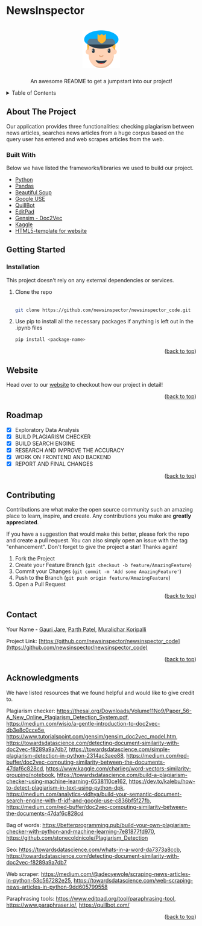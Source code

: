 # NewsInspector

<div id="top"></div>
<!--
*** Thanks for checking out the Best-README-Template. If you have a suggestion
*** that would make this better, please fork the repo and create a pull request
*** or simply open an issue with the tag "enhancement".
*** Don't forget to give the project a star!
*** Thanks again! Now go create something AMAZING! :D
-->



<!-- PROJECT SHIELDS -->
<!--
*** I'm using markdown "reference style" links for readability.
*** Reference links are enclosed in brackets [ ] instead of parentheses ( ).
*** See the bottom of this document for the declaration of the reference variables
*** for contributors-url, forks-url, etc. This is an optional, concise syntax you may use.
*** https://www.markdownguide.org/basic-syntax/#reference-style-links
-->
<!-- [![Contributors][contributors-shield]](https://github.com/newsinspector/newsinspector_code/graphs/contributors)
[![Forks][forks-shield]][forks-url]
[![Stargazers][stars-shield]][stars-url]
[![Issues][issues-shield]][issues-url]
[![MIT License][license-shield]][license-url]
[![LinkedIn][linkedin-shield]][linkedin-url]
 -->

<!-- PROJECT LOGO -->
<br />
<div align="center">
  <a href="https://github.com/othneildrew/Best-README-Template">
    <img src="cop.svg" alt="Logo" width="100" height="100">
  </a>

  <h3 align="center"></h3>

  <p align="center">
    An awesome README to get a jumpstart into our project!

  </p>
</div>



<!-- TABLE OF CONTENTS -->
<details>
<!--   <a">Table of Contents</a> -->

  <summary>Table of Contents</summary>
  <ol>
    <li>
      <a href="#about-the-project">About The Project</a>
      <ul>
        <li><a href="#built-with">Built With</a></li>
      </ul>
    </li>
    <li>
      <a href="#getting-started">Getting Started</a>
      <ul>
<!--         <li><a href="#prerequisites">Prerequisites</a></li> -->
        <li><a href="#installation">Installation</a></li>
      </ul>
    </li>
    <li><a href="#website">Website</a></li>
    <li><a href="#roadmap">Roadmap</a></li>
    <li><a href="#contributing">Contributing</a></li>
<!--     <li><a href="#license">License</a></li> -->
    <li><a href="#contact">Contact</a></li>
    <li><a href="#acknowledgments">Acknowledgments</a></li>
  </ol>
</details>



<!-- ABOUT THE PROJECT -->
## About The Project

<!-- [![Product Name Screen Shot][product-screenshot]](https://example.com) -->

Our application provides three functionalities: checking plagiarism between news articles, searches news articles from a huge corpus based on the query user has entered and web scrapes articles from the web.


<!-- Here's why:
* Your time should be focused on creating something amazing. A project that solves a problem and helps others
* You shouldn't be doing the same tasks over and over like creating a README from scratch
* You should implement DRY principles to the rest of your life :smile: -->

<!-- Of course, no one template will serve all projects since your needs may be different. So I'll be adding more in the near future. You may also suggest changes by forking this repo and creating a pull request or opening an issue. Thanks to all the people have contributed to expanding this template! -->

<!-- Use the `BLANK_README.md` to get started. -->

<!-- <p align="right">(<a href="#top">back to top</a>)</p> -->



### Built With

Below we have listed the frameworks/libraries we used to build our project.

* [Python](https://nextjs.org/)
* [Pandas](https://reactjs.org/)
* [Beautiful Soup](https://www.crummy.com/software/BeautifulSoup/bs4/doc/)
* [Google USE](https://tfhub.dev/google/universal-sentence-encoder/4)
* [QuillBot](https://quillbot.com/)
* [EditPad](https://www.editpad.org/tool/paraphrasing-tool)
* [Gensim - Doc2Vec](https://radimrehurek.com/gensim/auto_examples/tutorials/run_doc2vec_lee.html)
* [Kaggle](https://www.kaggle.com/datasets/snapcrack/all-the-news?select=articles1.csv)
* [HTML5-template for website](https://html5up.net/)


<!-- <p align="right">(<a href="#top">back to top</a>)</p> -->



<!-- GETTING STARTED -->
## Getting Started


### Installation

This project doesn't rely on any external dependencies or services.

1. Clone the repo
   ```sh
   
   git clone https://github.com/newsinspector/newsinspector_code.git
   ```
2. Use pip to install all the necessary packages if anything is left out in the .ipynb files
   ```sh
   pip install <package-name>
   ```


<p align="right">(<a href="#top">back to top</a>)</p>



<!-- USAGE EXAMPLES -->
## Website

Head over to our [website](https://newsinspector.github.io/) to checkout how our project in detail!

<!-- _For more examples, please refer to the [Documentation](https://example.com)_ -->

<p align="right">(<a href="#top">back to top</a>)</p>



<!-- ROADMAP -->
## Roadmap

- [x] Exploratory Data Analysis
- [x] BUILD PLAGIARISM CHECKER
- [x] BUILD SEARCH ENGINE
- [x] RESEARCH AND IMPROVE THE ACCURACY
- [x] WORK ON FRONTEND AND BACKEND 
- [x] REPORT AND FINAL CHANGES

<!-- See the [open issues](https://github.com/othneildrew/Best-README-Template/issues) for a full list of proposed features (and known issues). -->

<p align="right">(<a href="#top">back to top</a>)</p>



<!-- CONTRIBUTING -->
## Contributing

Contributions are what make the open source community such an amazing place to learn, inspire, and create. Any contributions you make are **greatly appreciated**.

If you have a suggestion that would make this better, please fork the repo and create a pull request. You can also simply open an issue with the tag "enhancement".
Don't forget to give the project a star! Thanks again!

1. Fork the Project
2. Create your Feature Branch (`git checkout -b feature/AmazingFeature`)
3. Commit your Changes (`git commit -m 'Add some AmazingFeature'`)
4. Push to the Branch (`git push origin feature/AmazingFeature`)
5. Open a Pull Request

<p align="right">(<a href="#top">back to top</a>)</p>




<!-- CONTACT -->
## Contact

Your Name - [Gauri Jare](https://www.linkedin.com/in/gauri-jare/), [Parth Patel](https://www.linkedin.com/in/parth-patel-ab389a159/), [Muralidhar Koripalli](https://www.linkedin.com/in/muralidharkoripalli/)

Project Link: [https://github.com/newsinspector/newsinspector_code](https://github.com/newsinspector/newsinspector_code)

<p align="right">(<a href="#top">back to top</a>)</p>



<!-- ACKNOWLEDGMENTS -->
## Acknowledgments

We have listed resources that we found helpful and would like to give credit to.

Plagiarism checker: 
https://thesai.org/Downloads/Volume11No9/Paper_56-A_New_Online_Plagiarism_Detection_System.pdf, 
https://medium.com/wisio/a-gentle-introduction-to-doc2vec-db3e8c0cce5e, 
https://www.tutorialspoint.com/gensim/gensim_doc2vec_model.htm, 
https://towardsdatascience.com/detecting-document-similarity-with-doc2vec-f8289a9a7db7, 
https://towardsdatascience.com/simple-plagiarism-detection-in-python-2314ac3aee88, 
https://medium.com/red-buffer/doc2vec-computing-similarity-between-the-documents-47daf6c828cd,
https://www.kaggle.com/charlieg/word-vectors-similarity-grouping/notebook,
https://towardsdatascience.com/build-a-plagiarism-checker-using-machine-learning-6538110ce162,
https://dev.to/kalebu/how-to-detect-plagiarism-in-text-using-python-dpk,
https://medium.com/analytics-vidhya/build-your-semantic-document-search-engine-with-tf-idf-and-google-use-c836bf5f27fb,
https://medium.com/red-buffer/doc2vec-computing-similarity-between-the-documents-47daf6c828cd



Bag of words: 
https://betterprogramming.pub/build-your-own-plagiarism-checker-with-python-and-machine-learning-7e81877fd970,
https://github.com/stonecoldnicole/Plagiarism_Detection


Seo: 
https://towardsdatascience.com/whats-in-a-word-da7373a8ccb,
https://towardsdatascience.com/detecting-document-similarity-with-doc2vec-f8289a9a7db7


Web scraper:
https://medium.com/@adeoyewole/scraping-news-articles-in-python-53c567282e25,
https://towardsdatascience.com/web-scraping-news-articles-in-python-9dd605799558


Paraphrasing tools:
https://www.editpad.org/tool/paraphrasing-tool,
https://www.paraphraser.io/,
https://quillbot.com/

<p align="right">(<a href="#top">back to top</a>)</p>


